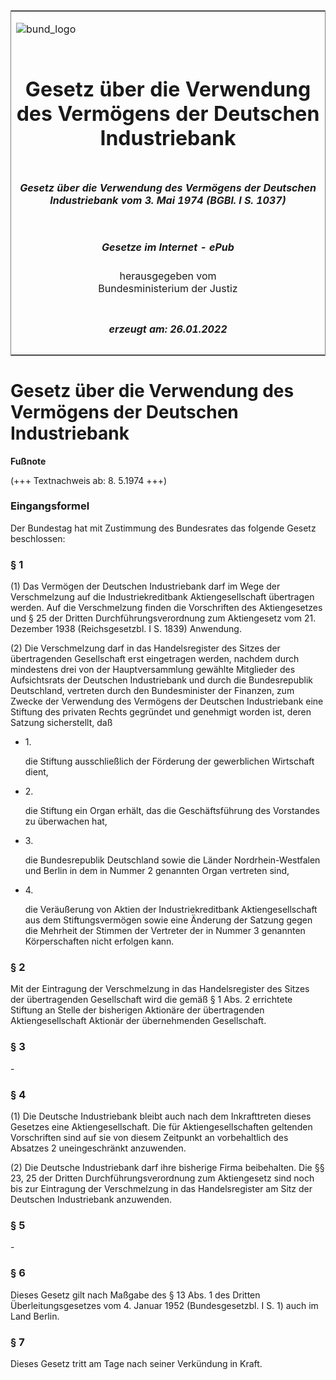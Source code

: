 <span id="DECKBLATT.html"></span>

<table border="0" frame="border" width="100%">

<tr valign="top">

<td align="left">

![bund\_logo](BfJ_2021_Web_de_de.gif)

</td>

<td align="right">

 

</td>

</tr>

<tr align="center" valign="middle">

<td colspan="2">

# Gesetz über die Verwendung des Vermögens der Deutschen Industriebank

</td>

</tr>

<tr align="center" valign="middle">

<td colspan="2">

##### Gesetz über die Verwendung des Vermögens der Deutschen Industriebank vom 3. Mai 1974 (BGBl. I S. 1037)

</td>

</tr>

<tr align="center" valign="middle">

<td colspan="2">

  
  

##### Gesetze im Internet - ePub  
  
herausgegeben vom  
Bundesministerium der Justiz

</td>

</tr>

<tr align="center" valign="bottom">

<td colspan="2">

  
  

##### erzeugt am: 26.01.2022

</td>

</tr>

</table>

<span id="BJNR010370974.html"></span>

# Gesetz über die Verwendung des Vermögens der Deutschen Industriebank

<div>

  
**Fußnote**

<div class="jnhtml">

<div>

<div class="jurAbsatz">

(+++ Textnachweis ab: 8. 5.1974 +++)

</div>

</div>

</div>

</div>

<span id="BJNR010370974BJNE000100325.html"></span>

### Eingangsformel  

<div>

<div class="jnhtml">

<div>

<div class="jurAbsatz">

Der Bundestag hat mit Zustimmung des Bundesrates das folgende Gesetz
beschlossen:

</div>

</div>

</div>

</div>

<span id="BJNR010370974BJNE000200325.html"></span>

### § 1  

<div>

<div class="jnhtml">

<div>

<div class="jurAbsatz">

(1) Das Vermögen der Deutschen Industriebank darf im Wege der
Verschmelzung auf die Industriekreditbank Aktiengesellschaft übertragen
werden. Auf die Verschmelzung finden die Vorschriften des Aktiengesetzes
und § 25 der Dritten Durchführungsverordnung zum Aktiengesetz vom 21.
Dezember 1938 (Reichsgesetzbl. I S. 1839) Anwendung.

</div>

<div class="jurAbsatz">

(2) Die Verschmelzung darf in das Handelsregister des Sitzes der
übertragenden Gesellschaft erst eingetragen werden, nachdem durch
mindestens drei von der Hauptversammlung gewählte Mitglieder des
Aufsichtsrats der Deutschen Industriebank und durch die Bundesrepublik
Deutschland, vertreten durch den Bundesminister der Finanzen, zum Zwecke
der Verwendung des Vermögens der Deutschen Industriebank eine Stiftung
des privaten Rechts gegründet und genehmigt worden ist, deren Satzung
sicherstellt, daß

  - 1\.
    
    <div style="">
    
    die Stiftung ausschließlich der Förderung der gewerblichen
    Wirtschaft dient,
    
    </div>

  - 2\.
    
    <div style="">
    
    die Stiftung ein Organ erhält, das die Geschäftsführung des
    Vorstandes zu überwachen hat,
    
    </div>

  - 3\.
    
    <div style="">
    
    die Bundesrepublik Deutschland sowie die Länder Nordrhein-Westfalen
    und Berlin in dem in Nummer 2 genannten Organ vertreten sind,
    
    </div>

  - 4\.
    
    <div style="">
    
    die Veräußerung von Aktien der Industriekreditbank
    Aktiengesellschaft aus dem Stiftungsvermögen sowie eine Änderung der
    Satzung gegen die Mehrheit der Stimmen der Vertreter der in Nummer 3
    genannten Körperschaften nicht erfolgen kann.
    
    </div>

</div>

</div>

</div>

</div>

<span id="BJNR010370974BJNE000300325.html"></span>

### § 2  

<div>

<div class="jnhtml">

<div>

<div class="jurAbsatz">

Mit der Eintragung der Verschmelzung in das Handelsregister des Sitzes
der übertragenden Gesellschaft wird die gemäß § 1 Abs. 2 errichtete
Stiftung an Stelle der bisherigen Aktionäre der übertragenden
Aktiengesellschaft Aktionär der übernehmenden Gesellschaft.

</div>

</div>

</div>

</div>

<span id="BJNR010370974BJNE000400325.html"></span>

### § 3  

<div>

<div class="jnhtml">

<div>

<div class="jurAbsatz">

\-

</div>

</div>

</div>

</div>

<span id="BJNR010370974BJNE000500325.html"></span>

### § 4  

<div>

<div class="jnhtml">

<div>

<div class="jurAbsatz">

(1) Die Deutsche Industriebank bleibt auch nach dem Inkrafttreten dieses
Gesetzes eine Aktiengesellschaft. Die für Aktiengesellschaften geltenden
Vorschriften sind auf sie von diesem Zeitpunkt an vorbehaltlich des
Absatzes 2 uneingeschränkt anzuwenden.

</div>

<div class="jurAbsatz">

(2) Die Deutsche Industriebank darf ihre bisherige Firma beibehalten.
Die §§ 23, 25 der Dritten Durchführungsverordnung zum Aktiengesetz sind
noch bis zur Eintragung der Verschmelzung in das Handelsregister am Sitz
der Deutschen Industriebank anzuwenden.

</div>

</div>

</div>

</div>

<span id="BJNR010370974BJNE000600325.html"></span>

### § 5  

<div>

<div class="jnhtml">

<div>

<div class="jurAbsatz">

\-

</div>

</div>

</div>

</div>

<span id="BJNR010370974BJNE000700325.html"></span>

### § 6  

<div>

<div class="jnhtml">

<div>

<div class="jurAbsatz">

Dieses Gesetz gilt nach Maßgabe des § 13 Abs. 1 des Dritten
Überleitungsgesetzes vom 4. Januar 1952 (Bundesgesetzbl. I S. 1) auch
im Land Berlin.

</div>

</div>

</div>

</div>

<span id="BJNR010370974BJNE000800325.html"></span>

### § 7  

<div>

<div class="jnhtml">

<div>

<div class="jurAbsatz">

Dieses Gesetz tritt am Tage nach seiner Verkündung in Kraft.

</div>

</div>

</div>

</div>
